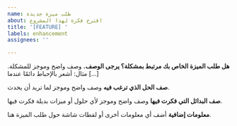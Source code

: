 ```yaml
---
name: طلب ميزة جديدة
about: اقترح فكرة لهذا المشروع
title: '[FEATURE] '
labels: enhancement
assignees: ''

---
```


**هل طلب الميزة الخاص بك مرتبط بمشكلة؟ يرجى الوصف.**
وصف واضح وموجز للمشكلة. مثال: أشعر بالإحباط دائمًا عندما [...]

**صف الحل الذي ترغب فيه**
وصف واضح وموجز لما تريد أن يحدث.

**صف البدائل التي فكرت فيها**
وصف واضح وموجز لأي حلول أو ميزات بديلة فكرت فيها.

**معلومات إضافية**
أضف أي معلومات أخرى أو لقطات شاشة حول طلب الميزة هنا.